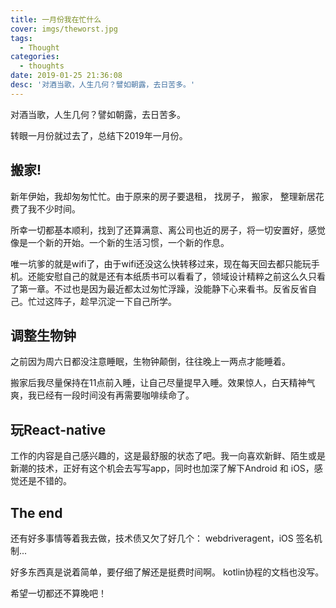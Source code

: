```yaml
---
title: 一月份我在忙什么
cover: imgs/theworst.jpg
tags:
  - Thought
categories:
  - thoughts
date: 2019-01-25 21:36:08
desc: '对酒当歌，人生几何？譬如朝露，去日苦多。'
---
```


对酒当歌，人生几何？譬如朝露，去日苦多。

转眼一月份就过去了，总结下2019年一月份。

##  搬家!
新年伊始，我却匆匆忙忙。由于原来的房子要退租，
找房子， 搬家， 整理新居花费了我不少时间。

所幸一切都基本顺利，找到了还算满意、离公司也近的房子，将一切安置好，感觉像是一个新的开始。一个新的生活习惯，一个新的作息。

唯一坑爹的就是wifi了，由于wifi还没这么快转移过来，现在每天回去都只能玩手机。还能安慰自己的就是还有本纸质书可以看看了，领域设计精粹之前这么久只看了第一章。不过也是因为最近都太过匆忙浮躁，没能静下心来看书。反省反省自己。忙过这阵子，趁早沉淀一下自己所学。

## 调整生物钟
之前因为周六日都没注意睡眠，生物钟颠倒，往往晚上一两点才能睡着。

搬家后我尽量保持在11点前入睡，让自己尽量提早入睡。效果惊人，白天精神气爽，我已经有一段时间没有再需要咖啡续命了。

## 玩React-native
工作的内容是自己感兴趣的，这是最舒服的状态了吧。我一向喜欢新鲜、陌生或是新潮的技术，正好有这个机会去写写app，同时也加深了解下Android 和 iOS，感觉还是不错的。

## The end
还有好多事情等着我去做，技术债又欠了好几个： webdriveragent，iOS 签名机制... 

好多东西真是说着简单，要仔细了解还是挺费时间啊。
kotlin协程的文档也没写。

希望一切都还不算晚吧！